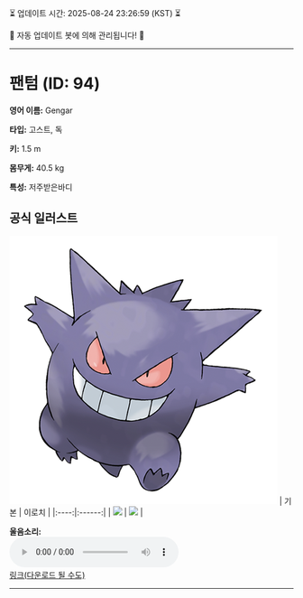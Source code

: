 
⏳ 업데이트 시간: 2025-08-24 23:26:59 (KST) ⏳

🤖 자동 업데이트 봇에 의해 관리됩니다! 🤖

---

# 팬텀 (ID: 94)
**영어 이름:** Gengar

**타입:** 고스트, 독

**키:** 1.5 m

**몸무게:** 40.5 kg

**특성:** 저주받은바디

## 공식 일러스트
![](https://raw.githubusercontent.com/PokeAPI/sprites/master/sprites/pokemon/other/official-artwork/94.png)
| 기본 | 이로치 |
|:----:|:------:|
| <img src="http://play.pokemonshowdown.com/sprites/ani/gengar.gif" width="200"> | <img src="http://play.pokemonshowdown.com/sprites/ani-shiny/gengar.gif" width="200"> |

**울음소리:**<br><audio controls src="https://raw.githubusercontent.com/PokeAPI/cries/main/cries/pokemon/latest/94.ogg"></audio><br> [링크(다운로드 될 수도)](https://raw.githubusercontent.com/PokeAPI/cries/main/cries/pokemon/latest/94.ogg)


---
